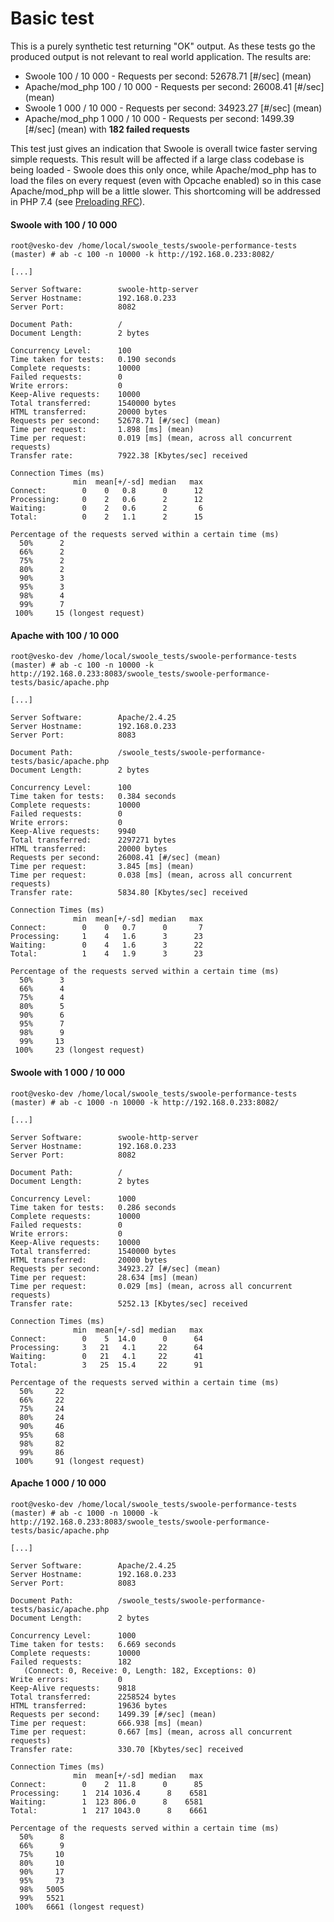 # Basic test

This is a purely synthetic test returning "OK" output.
As these tests go the produced output is not relevant to real world application.
The results are:
- Swoole 100 / 10 000 - Requests per second: 52678.71 [#/sec] (mean)
- Apache/mod_php 100 / 10 000 - Requests per second: 26008.41 [#/sec] (mean)
- Swoole 1 000 / 10 000 - Requests per second: 34923.27 [#/sec] (mean)
- Apache/mod_php 1 000 / 10 000 - Requests per second: 1499.39 [#/sec] (mean) with **182 failed requests**

This test just gives an indication that Swoole is overall twice faster serving simple requests.
This result will be affected if a large class codebase is being loaded - Swoole does this only once, while Apache/mod_php has to load the files on every request (even with Opcache enabled) so in this case Apache/mod_php will be a little slower.
This shortcoming will be addressed in PHP 7.4 (see [Preloading RFC](https://wiki.php.net/rfc/preload)).


#### Swoole with 100 / 10 000
```
root@vesko-dev /home/local/swoole_tests/swoole-performance-tests (master) # ab -c 100 -n 10000 -k http://192.168.0.233:8082/

[...]

Server Software:        swoole-http-server
Server Hostname:        192.168.0.233
Server Port:            8082

Document Path:          /
Document Length:        2 bytes

Concurrency Level:      100
Time taken for tests:   0.190 seconds
Complete requests:      10000
Failed requests:        0
Write errors:           0
Keep-Alive requests:    10000
Total transferred:      1540000 bytes
HTML transferred:       20000 bytes
Requests per second:    52678.71 [#/sec] (mean)
Time per request:       1.898 [ms] (mean)
Time per request:       0.019 [ms] (mean, across all concurrent requests)
Transfer rate:          7922.38 [Kbytes/sec] received

Connection Times (ms)
              min  mean[+/-sd] median   max
Connect:        0    0   0.8      0      12
Processing:     0    2   0.6      2      12
Waiting:        0    2   0.6      2       6
Total:          0    2   1.1      2      15

Percentage of the requests served within a certain time (ms)
  50%      2
  66%      2
  75%      2
  80%      2
  90%      3
  95%      3
  98%      4
  99%      7
 100%     15 (longest request)
```
 
#### Apache with 100 / 10 000
```
root@vesko-dev /home/local/swoole_tests/swoole-performance-tests (master) # ab -c 100 -n 10000 -k http://192.168.0.233:8083/swoole_tests/swoole-performance-tests/basic/apache.php

[...]

Server Software:        Apache/2.4.25
Server Hostname:        192.168.0.233
Server Port:            8083

Document Path:          /swoole_tests/swoole-performance-tests/basic/apache.php
Document Length:        2 bytes

Concurrency Level:      100
Time taken for tests:   0.384 seconds
Complete requests:      10000
Failed requests:        0
Write errors:           0
Keep-Alive requests:    9940
Total transferred:      2297271 bytes
HTML transferred:       20000 bytes
Requests per second:    26008.41 [#/sec] (mean)
Time per request:       3.845 [ms] (mean)
Time per request:       0.038 [ms] (mean, across all concurrent requests)
Transfer rate:          5834.80 [Kbytes/sec] received

Connection Times (ms)
              min  mean[+/-sd] median   max
Connect:        0    0   0.7      0       7
Processing:     1    4   1.6      3      23
Waiting:        0    4   1.6      3      22
Total:          1    4   1.9      3      23

Percentage of the requests served within a certain time (ms)
  50%      3
  66%      4
  75%      4
  80%      5
  90%      6
  95%      7
  98%      9
  99%     13
 100%     23 (longest request)
```

#### Swoole with 1 000 / 10 000
```
root@vesko-dev /home/local/swoole_tests/swoole-performance-tests (master) # ab -c 1000 -n 10000 -k http://192.168.0.233:8082/

[...]

Server Software:        swoole-http-server
Server Hostname:        192.168.0.233
Server Port:            8082

Document Path:          /
Document Length:        2 bytes

Concurrency Level:      1000
Time taken for tests:   0.286 seconds
Complete requests:      10000
Failed requests:        0
Write errors:           0
Keep-Alive requests:    10000
Total transferred:      1540000 bytes
HTML transferred:       20000 bytes
Requests per second:    34923.27 [#/sec] (mean)
Time per request:       28.634 [ms] (mean)
Time per request:       0.029 [ms] (mean, across all concurrent requests)
Transfer rate:          5252.13 [Kbytes/sec] received

Connection Times (ms)
              min  mean[+/-sd] median   max
Connect:        0    5  14.0      0      64
Processing:     3   21   4.1     22      64
Waiting:        0   21   4.1     22      41
Total:          3   25  15.4     22      91

Percentage of the requests served within a certain time (ms)
  50%     22
  66%     22
  75%     24
  80%     24
  90%     46
  95%     68
  98%     82
  99%     86
 100%     91 (longest request)
```

#### Apache 1 000 / 10 000
```
root@vesko-dev /home/local/swoole_tests/swoole-performance-tests (master) # ab -c 1000 -n 10000 -k http://192.168.0.233:8083/swoole_tests/swoole-performance-tests/basic/apache.php

[...]

Server Software:        Apache/2.4.25
Server Hostname:        192.168.0.233
Server Port:            8083

Document Path:          /swoole_tests/swoole-performance-tests/basic/apache.php
Document Length:        2 bytes

Concurrency Level:      1000
Time taken for tests:   6.669 seconds
Complete requests:      10000
Failed requests:        182
   (Connect: 0, Receive: 0, Length: 182, Exceptions: 0)
Write errors:           0
Keep-Alive requests:    9818
Total transferred:      2258524 bytes
HTML transferred:       19636 bytes
Requests per second:    1499.39 [#/sec] (mean)
Time per request:       666.938 [ms] (mean)
Time per request:       0.667 [ms] (mean, across all concurrent requests)
Transfer rate:          330.70 [Kbytes/sec] received

Connection Times (ms)
              min  mean[+/-sd] median   max
Connect:        0    2  11.8      0      85
Processing:     1  214 1036.4      8    6581
Waiting:        1  123 806.0      8    6581
Total:          1  217 1043.0      8    6661

Percentage of the requests served within a certain time (ms)
  50%      8
  66%      9
  75%     10
  80%     10
  90%     17
  95%     73
  98%   5005
  99%   5521
 100%   6661 (longest request)